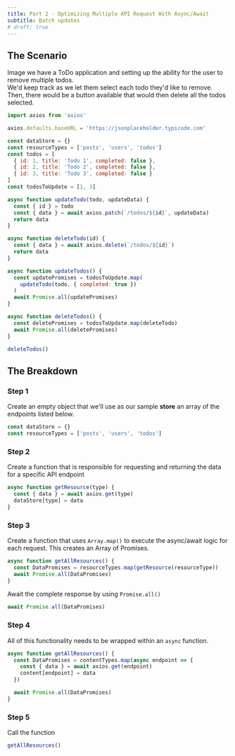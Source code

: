 ```yaml
---
title: Part 2 - Optimizing Multiple API Request With Async/Await
subtitle: Batch updates
# draft: true
---
```


## The Scenario

Image we have a ToDo application and setting up the ability for the user to remove multiple todos.  
We'd keep track as we let them select each todo they'd like to remove.  
Then, there would be a button available that would then delete all the todos selected.

```js
import axios from 'axios'

axios.defaults.baseURL = 'https://jsonplaceholder.typicode.com'

const dataStore = {}
const resourceTypes = ['posts', 'users', 'todos']
const todos = [
  { id: 1, title: 'Todo 1', completed: false },
  { id: 2, title: 'Todo 2', completed: false },
  { id: 3, title: 'Todo 3', completed: false }
]
const todosToUpdate = [1, 3]

async function updateTodo(todo, updateData) {
  const { id } = todo
  const { data } = await axios.patch(`/todos/${id}`, updateData)
  return data
}

async function deleteTodo(id) {
  const { data } = await axios.delete(`/todos/${id}`)
  return data
}

async function updateTodos() {
  const updatePromises = todosToUpdate.map(
    updateTodo(todo, { completed: true })
  )
  await Promise.all(updatePromises)
}

async function deleteTodos() {
  const deletePromises = todosToUpdate.map(deleteTodo)
  await Promise.all(deletePromises)
}

deleteTodos()
```

<!-- <br> -->

## The Breakdown

### Step 1

Create an empty object that we'll use as our sample **store** an array of the endpoints listed below.

```js
const dataStore = {}
const resourceTypes = ['posts', 'users', 'todos']
```

### Step 2

Create a function that is responsible for requesting and returning the data for a specific API endpoint

```js
async function getResource(type) {
  const { data } = await axios.get(type)
  dataStore[type] = data
}
```

### Step 3

Create a function that uses `Array.map()` to execute the async/await logic for each request. This creates an Array of Promises.

```js
async function getAllResources() {
  const DataPromises = resourceTypes.map(getResource(resourceType))
  await Promise.all(DataPromises)
}
```

Await the complete response by using `Promise.all()`

```js
await Promise.all(DataPromises)
```

### Step 4

All of this functionality needs to be wrapped within an `async` function.

```js
async function getAllResources() {
  const DataPromises = contentTypes.map(async endpoint => {
    const { data } = await axios.get(endpoint)
    content[endpoint] = data
  })

  await Promise.all(DataPromises)
}
```

### Step 5

Call the function

```js
getAllResources()
```
